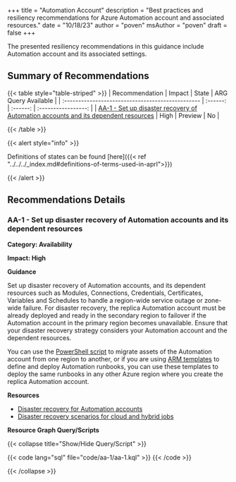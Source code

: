 +++
title = "Automation Account"
description = "Best practices and resiliency recommendations for Azure Automation account and associated resources."
date = "10/18/23"
author = "poven"
msAuthor = "poven"
draft = false
+++

The presented resiliency recommendations in this guidance include Automation account and its associated settings.

## Summary of Recommendations

{{< table style="table-striped" >}}
| Recommendation                                    |  Impact  |  State   | ARG Query Available |
| :------------------------------------------------ | :------: | :------: | :-----------------: |
| [AA-1 - Set up disaster recovery of Automation accounts and its dependent resources](#aa-1---set-up-disaster-recovery-of-automation-accounts-and-its-dependent-resources) | High | Preview  |         No         |

{{< /table >}}

{{< alert style="info" >}}

Definitions of states can be found [here]({{< ref "../../../_index.md#definitions-of-terms-used-in-aprl">}})

{{< /alert >}}

## Recommendations Details

### AA-1 - Set up disaster recovery of Automation accounts and its dependent resources

**Category: Availability**

**Impact: High**

**Guidance**

 Set up disaster recovery of Automation accounts, and its dependent resources such as Modules, Connections, Credentials, Certificates, Variables and Schedules to handle a region-wide service outage or zone-wide failure. For disaster recovery, the replica Automation account must be already deployed and ready in the secondary region to failover if the Automation account in the primary region becomes unavailable. Ensure that your disaster recovery strategy considers your Automation account and the dependent resources.

 You can use the [PowerShell script](https://learn.microsoft.com/en-us/azure/automation/automation-disaster-recovery?tabs=win-hrw%2Cps-script%2Coption-one#script-to-migrate-automation-account-assets-from-one-region-to-another) to migrate assets of the Automation account from one region to another, or if you are using [ARM templates](https://learn.microsoft.com/en-us/azure/azure-resource-manager/management/overview) to define and deploy Automation runbooks, you can use these templates to deploy the same runbooks in any other Azure region where you create the replica Automation account.

**Resources**

- [Disaster recovery for Automation accounts](https://learn.microsoft.com/en-us/azure/automation/automation-disaster-recovery?tabs=win-hrw%2Cps-script%2Coption-one)
- [Disaster recovery scenarios for cloud and hybrid jobs](https://learn.microsoft.com/en-us/azure/automation/automation-disaster-recovery?tabs=win-hrw%2Cps-script%2Coption-one#scenarios-for-cloud-and-hybrid-jobs)

**Resource Graph Query/Scripts**

{{< collapse title="Show/Hide Query/Script" >}}

{{< code lang="sql" file="code/aa-1/aa-1.kql" >}} {{< /code >}}

{{< /collapse >}}

<br><br>
